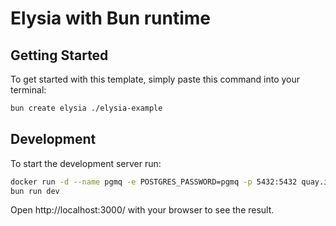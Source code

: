 # Elysia with Bun runtime

## Getting Started
To get started with this template, simply paste this command into your terminal:
```bash
bun create elysia ./elysia-example
```

## Development
To start the development server run:
```bash
docker run -d --name pgmq -e POSTGRES_PASSWORD=pgmq -p 5432:5432 quay.io/tembo/pgmq-pg:latest
bun run dev
```

Open http://localhost:3000/ with your browser to see the result.

